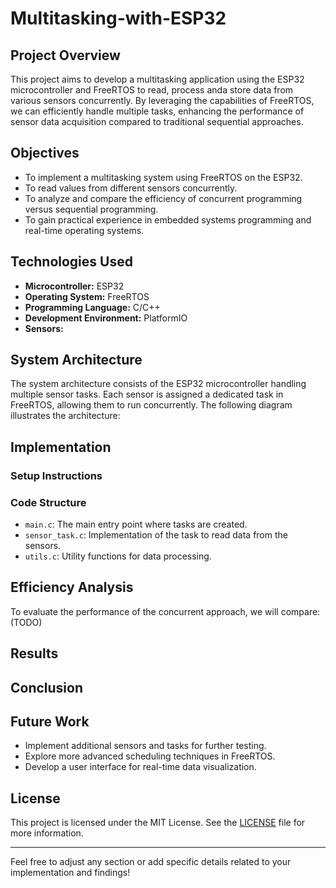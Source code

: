 # Multitasking-with-ESP32

## Project Overview

This project aims to develop a multitasking application using the ESP32 microcontroller and FreeRTOS to read, process anda store data from various sensors concurrently. By leveraging the capabilities of FreeRTOS, we can efficiently handle multiple tasks, enhancing the performance of sensor data acquisition compared to traditional sequential approaches.

## Objectives

- To implement a multitasking system using FreeRTOS on the ESP32.
- To read values from different sensors concurrently.
- To analyze and compare the efficiency of concurrent programming versus sequential programming.
- To gain practical experience in embedded systems programming and real-time operating systems.

## Technologies Used

- **Microcontroller:** ESP32
- **Operating System:** FreeRTOS
- **Programming Language:** C/C++
- **Development Environment:** PlatformIO
- **Sensors:** 

## System Architecture

The system architecture consists of the ESP32 microcontroller handling multiple sensor tasks. Each sensor is assigned a dedicated task in FreeRTOS, allowing them to run concurrently. The following diagram illustrates the architecture:

## Implementation

### Setup Instructions

### Code Structure

- `main.c`: The main entry point where tasks are created.
- `sensor_task.c`: Implementation of the task to read data from the sensors.
- `utils.c`: Utility functions for data processing.

## Efficiency Analysis

To evaluate the performance of the concurrent approach, we will compare: (TODO)

## Results


## Conclusion


## Future Work

- Implement additional sensors and tasks for further testing.
- Explore more advanced scheduling techniques in FreeRTOS.
- Develop a user interface for real-time data visualization.

## License

This project is licensed under the MIT License. See the [LICENSE](LICENSE) file for more information.

---

Feel free to adjust any section or add specific details related to your implementation and findings!
